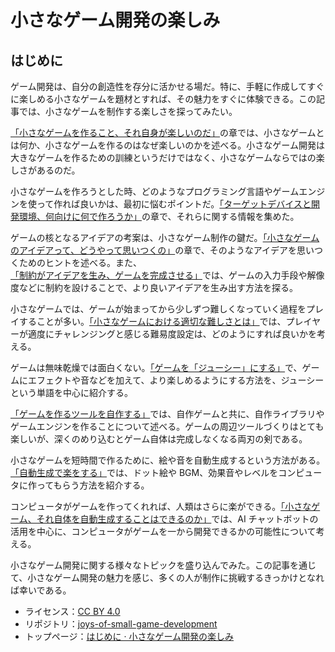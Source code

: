 # 小さなゲーム開発の楽しみ

## はじめに

ゲーム開発は、自分の創造性を存分に活かせる場だ。特に、手軽に作成してすぐに楽しめる小さなゲームを題材とすれば、その魅力をすぐに体験できる。この記事では、小さなゲームを制作する楽しさを探ってみたい。

[「小さなゲームを作ること、それ自身が楽しいのだ」](https://abagames.github.io/joys-of-small-game-development/fun_to_make_small_games.html)の章では、小さなゲームとは何か、小さなゲームを作るのはなぜ楽しいのかを述べる。小さなゲーム開発は大きなゲームを作るための訓練というだけではなく、小さなゲームならではの楽しさがあるのだ。

小さなゲームを作ろうとした時、どのようなプログラミング言語やゲームエンジンを使って作れば良いかは、最初に悩むポイントだ。[「ターゲットデバイスと開発環境、何向けに何で作ろうか」](https://abagames.github.io/joys-of-small-game-development/device_and_environment.html)の章で、それらに関する情報を集めた。

ゲームの核となるアイデアの考案は、小さなゲーム制作の鍵だ。[「小さなゲームのアイデアって、どうやって思いつくの」](https://abagames.github.io/joys-of-small-game-development/ideas/)の章で、そのようなアイデアを思いつくためのヒントを述べる。また、[「制約がアイデアを生み、ゲームを完成させる」](https://abagames.github.io/joys-of-small-game-development/restrictions/)では、ゲームの入力手段や解像度などに制約を設けることで、より良いアイデアを生み出す方法を探る。

小さなゲームでは、ゲームが始まってから少しずつ難しくなっていく過程をプレイすることが多い。[「小さなゲームにおける適切な難しさとは」](https://abagames.github.io/joys-of-small-game-development/difficulty/)では、プレイヤーが適度にチャレンジングと感じる難易度設定は、どのようにすれば良いかを考える。

ゲームは無味乾燥では面白くない。[「ゲームを「ジューシー」にする」](https://abagames.github.io/joys-of-small-game-development/make_game_juicy.html)で、ゲームにエフェクトや音などを加えて、より楽しめるようにする方法を、ジューシーという単語を中心に紹介する。

[「ゲームを作るツールを自作する」](https://abagames.github.io/joys-of-small-game-development/tools/)では、自作ゲームと共に、自作ライブラリやゲームエンジンを作ることについて述べる。ゲームの周辺ツールづくりはとても楽しいが、深くのめり込むとゲーム自体は完成しなくなる両刃の剣である。

小さなゲームを短時間で作るために、絵や音を自動生成するという方法がある。[「自動生成で楽をする」](https://abagames.github.io/joys-of-small-game-development/procedural/)では、ドット絵や BGM、効果音やレベルをコンピュータに作ってもらう方法を紹介する。

コンピュータがゲームを作ってくれれば、人類はさらに楽ができる。[「小さなゲーム、それ自体を自動生成することはできるのか」](https://abagames.github.io/joys-of-small-game-development/generation/)では、AI チャットボットの活用を中心に、コンピュータがゲームを一から開発できるかの可能性について考える。

小さなゲーム開発に関する様々なトピックを盛り込んでみた。この記事を通じて、小さなゲーム開発の魅力を感じ、多くの人が制作に挑戦するきっかけとなれば幸いである。

- ライセンス：[CC BY 4.0](https://creativecommons.org/licenses/by/4.0/deed.ja)
- リポジトリ：[joys-of-small-game-development](https://github.com/abagames/joys-of-small-game-development)
- トップページ：[はじめに · 小さなゲーム開発の楽しみ](https://abagames.github.io/joys-of-small-game-development/)
